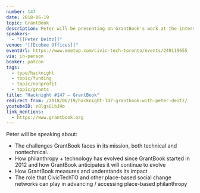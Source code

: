 ```yaml
---
number: 147
date: 2018-06-19
topic: GrantBook
description: Peter will be presenting on GrantBook's work at the intersection of philanthropy & technology. GrantBook is a Toronto-based BCorp and long-time member of Centre for Social Innovation - Annex.
speakers:
  - "[[Peter Deitz]]"
venue: "[[Ecobee Offices]]"
eventUrl: https://www.meetup.com/civic-tech-toronto/events/249119655
via: in-person
booker: patcon
tags:
  - type/hacknight
  - topic/funding
  - topic/nonprofit
  - topic/grants
title: "Hacknight #147 – GrantBook"
redirect_from: /2018/06/19/hacknight-147-grantbook-with-peter-deitz/
youtubeID: z8lgsGLbJHo
link_mentions:
  - https://www.grantbook.org
---
```

Peter will be speaking about:
- The challenges GrantBook faces in its mission, both technical and nontechnical.
- How philanthropy + technology has evolved since GrantBook started in 2012 and how GrantBook anticipates it will continue to evolve
- How GrantBook measures and understands its impact
- The role that CivicTechTO and other place-based social change networks can play in advancing / accessing place-based philanthropy
